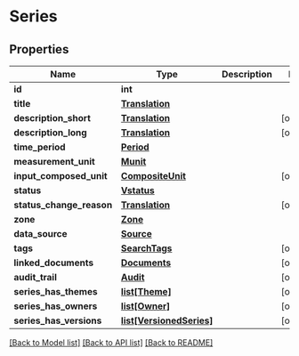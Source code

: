 # Series

## Properties
Name | Type | Description | Notes
------------ | ------------- | ------------- | -------------
**id** | **int** |  | 
**title** | [**Translation**](Translation.md) |  | 
**description_short** | [**Translation**](Translation.md) |  | [optional] 
**description_long** | [**Translation**](Translation.md) |  | [optional] 
**time_period** | [**Period**](Period.md) |  | 
**measurement_unit** | [**Munit**](Munit.md) |  | 
**input_composed_unit** | [**CompositeUnit**](CompositeUnit.md) |  | [optional] 
**status** | [**Vstatus**](Vstatus.md) |  | 
**status_change_reason** | [**Translation**](Translation.md) |  | [optional] 
**zone** | [**Zone**](Zone.md) |  | 
**data_source** | [**Source**](Source.md) |  | 
**tags** | [**SearchTags**](SearchTags.md) |  | [optional] 
**linked_documents** | [**Documents**](Documents.md) |  | [optional] 
**audit_trail** | [**Audit**](Audit.md) |  | [optional] 
**series_has_themes** | [**list[Theme]**](Theme.md) |  | [optional] 
**series_has_owners** | [**list[Owner]**](Owner.md) |  | [optional] 
**series_has_versions** | [**list[VersionedSeries]**](VersionedSeries.md) |  | [optional] 

[[Back to Model list]](../README.md#documentation-for-models) [[Back to API list]](../README.md#documentation-for-api-endpoints) [[Back to README]](../README.md)


